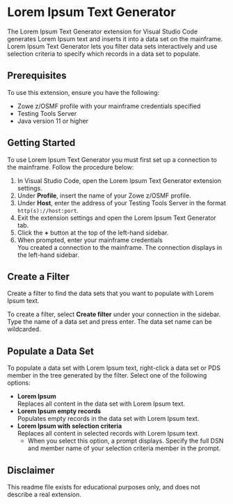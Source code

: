 # Lorem Ipsum Text Generator

The Lorem Ipsum Text Generator extension for Visual Studio Code generates Lorem Ipsum text and inserts it into a data set on the mainframe. Lorem Ipsum Text Generator lets you filter data sets interactively and use selection criteria to specify which records in a data set to populate.

## Prerequisites

To use this extension, ensure you have the following:

* Zowe z/OSMF profile with your mainframe credentials specified
* Testing Tools Server
* Java version 11 or higher

## Getting Started

To use Lorem Ipsum Text Generator you must first set up a connection to the mainframe. Follow the procedure below:

1. In Visual Studio Code, open the Lorem Ipsum Text Generator extension settings.
2. Under **Profile**, insert the name of your Zowe z/OSMF profile.
3. Under **Host**, enter the address of your Testing Tools Server in the format `http(s)://host:port`.
4. Exit the extension settings and open the Lorem Ipsum Text Generator tab.
5. Click the **+** button at the top of the left-hand sidebar.
6. When prompted, enter your mainframe credentials  
You created a connection to the mainframe. The connection displays in the left-hand sidebar.

## Create a Filter

Create a filter to find the data sets that you want to populate with Lorem Ipsum text. 

To create a filter, select **Create filter** under your connection in the sidebar. Type the name of a data set and press enter. The data set name can be wildcarded.

## Populate a Data Set

To populate a data set with Lorem Ipsum text, right-click a data set or PDS member in the tree generated by the filter. Select one of the following options:
* **Lorem Ipsum**  
Replaces all content in the data set with Lorem Ipsum text.
* **Lorem Ipsum empty records**  
Populates empty records in the data set with Lorem Ipsum text.
* **Lorem Ipsum with selection criteria**  
Replaces all content in selected records with Lorem Ipsum text. 
  * When you select this option, a prompt displays. Specify the full DSN and member name of your selection criteria member in the prompt.

## Disclaimer

This readme file exists for educational purposes only, and does not describe a real extension.
